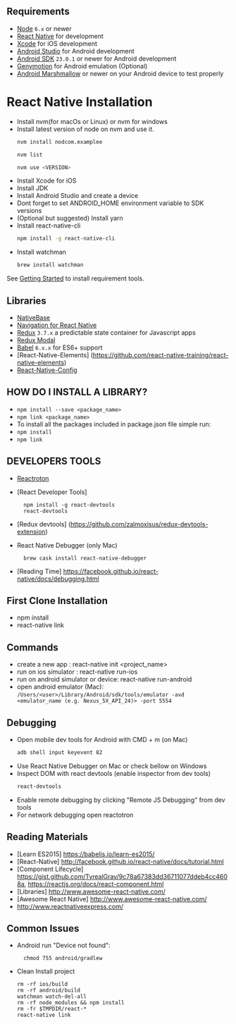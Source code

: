 ## Requirements
- [Node](https://nodejs.org) `6.x` or newer
- [React Native](http://facebook.github.io/react-native/docs/getting-started.html) for development
- [Xcode](https://developer.apple.com/xcode/) for iOS development
- [Android Studio](https://developer.android.com/studio/index.html) for Android development
- [Android SDK](https://developer.android.com/sdk/) `23.0.1` or newer for Android development
- [Genymotion](https://www.genymotion.com/) for Android emulation (Optional)
- [Android Marshmallow](https://www.android.com/versions/marshmallow-6-0/) or newer on your Android device to test properly


# React Native Installation
- Install nvm(for macOs or Linux) or nvm for windows
- Install latest version of node on nvm and use it.
    ```sh
    nvm install nodcom.examplee

    nvm list

    nvm use <VERSION>
    ```
- Install Xcode for iOS
- Install JDK
- Install Android Studio and create a device
- Dont forget to set ANDROID_HOME environment variable to SDK versions
- (Optional but suggested) Install yarn
- Install react-native-cli
    ```sh
    npm install -g react-native-cli
    ```
- Install watchman
    ```sh
    brew install watchman
    ```



See [Getting Started](https://facebook.github.io/react-native/docs/getting-started.html) to install requirement tools.


## Libraries
- [NativeBase](https://nativebase.io/)
- [Navigation for React Native](https://reactnavigation.org/)
- [Redux](http://rackt.github.io/redux/index.html) `3.7.x` a predictable state container for Javascript apps
- [Redux Modal](https://github.com/yesmeck/redux-modal)
- [Babel](http://babeljs.io/) `6.x.x` for ES6+ support
- [React-Native-Elements] (https://github.com/react-native-training/react-native-elements)
- [React-Native-Config](https://github.com/luggit/react-native-config)

## HOW DO I INSTALL A LIBRARY?
- ```npm install --save <package_name>```
- ```npm link <package_name>```
- To install all the packages included in package.json file simple run:
- ```npm install```
- ```npm link```


## DEVELOPERS TOOLS
- [Reactroton](https://github.com/infinitered/reactotron)
- [React Developer Tools]
  ```
    npm install -g react-devtools
    react-devtools
  ```
- [Redux devtools] (https://github.com/zalmoxisus/redux-devtools-extension)

- React Native Debugger (only Mac)
  ```
    brew cask install react-native-debugger
  ```

- [Reading Time] https://facebook.github.io/react-native/docs/debugging.html

## First Clone Installation
- npm install
- react-native link

## Commands
- create a new app : react-native init <project_name>
- run on ios simulator : react-native run-ios
- run on android simulator or device: react-native run-android
- open android emulator (Mac): ```/Users/<user>/Library/Android/sdk/tools/emulator -avd <emulator_name (e.g. Nexus_5X_API_24)> -port 5554```

## Debugging
- Open mobile dev tools for Android with CMD + m (on Mac)
    ```sh
    adb shell input keyevent 82
    ```
- Use React Native Debugger on Mac or check bellow on Windows
- Inspect DOM with react devtools (enable inspector from dev tools)
    ```sh
    react-devtools
    ```
- Enable remote debugging by clicking "Remote JS Debugging" from dev tools
- For network debugging open reactotron


## Reading Materials
- [Learn ES2015] https://babeljs.io/learn-es2015/
- [React-Native] http://facebook.github.io/react-native/docs/tutorial.html
- [Component Lifecycle] https://gist.github.com/TyrealGray/9c78a67383dd36711077ddeb4cc4608a, https://reactjs.org/docs/react-component.html
- [Libraries] http://www.awesome-react-native.com/
- [Awesome React Native] http://www.awesome-react-native.com/
- http://www.reactnativeexpress.com/

## Common Issues
- Android run "Device not found":
  ```
    chmod 755 android/gradlew
  ```
- Clean Install project
  ```
  rm -rf ios/build
  rm -rf android/build
  watchman watch-del-all
  rm -rf node_modules && npm install
  rm -fr $TMPDIR/react-*
  react-native link
  ```
